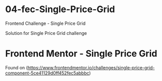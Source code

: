 # 04-fec-Single-Price-Grid

Frontend Challenge - Single Price Grid

Solution for Single Price Grid challenge

# Frontend Mentor - Single Price Grid

Found on (https://www.frontendmentor.io/challenges/single-price-grid-component-5ce41129d0ff452fec5abbbc)
